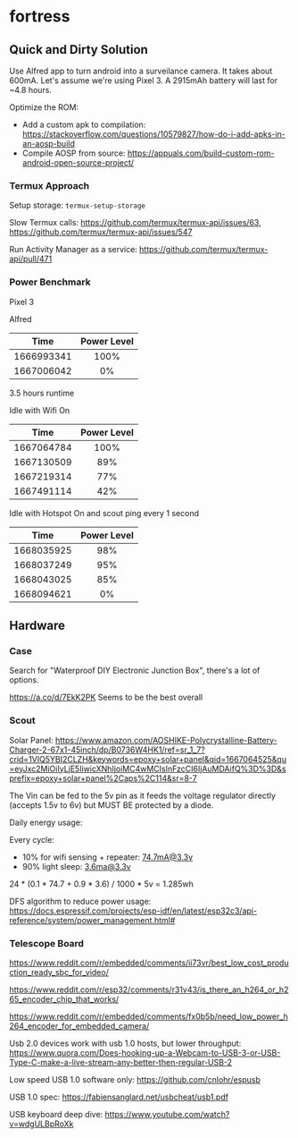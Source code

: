 # fortress

## Quick and Dirty Solution

Use Alfred app to turn android into a surveilance camera. It takes about 600mA. Let's assume we're using Pixel 3. A 2915mAh battery will last for ~4.8 hours.

Optimize the ROM:
* Add a custom apk to compilation: https://stackoverflow.com/questions/10579827/how-do-i-add-apks-in-an-aosp-build
* Compile AOSP from source: https://appuals.com/build-custom-rom-android-open-source-project/


### Termux Approach

Setup storage: `termux-setup-storage`

Slow Termux calls: https://github.com/termux/termux-api/issues/63, https://github.com/termux/termux-api/issues/547

Run Activity Manager as a service: https://github.com/termux/termux-api/pull/471


### Power Benchmark

Pixel 3

Alfred

|Time|Power Level|
|:--:|:--:|
|1666993341|100%|
|1667006042|0%|

3.5 hours runtime

Idle with Wifi On

|Time|Power Level|
|:--:|:--:|
|1667064784|100%|
|1667130509|89%|
|1667219314|77%|
|1667491114|42%|


Idle with Hotspot On and scout ping every 1 second

|Time|Power Level|
|:--:|:--:|
|1668035925|98%|
|1668037249|95%|
|1668043025|85%|
|1668094621|0%|


## Hardware

### Case

Search for "Waterproof DIY Electronic Junction Box", there's a lot of options.

https://a.co/d/7EkK2PK Seems to be the best overall

### Scout

Solar Panel: https://www.amazon.com/AOSHIKE-Polycrystalline-Battery-Charger-2-67x1-45inch/dp/B0736W4HK1/ref=sr_1_7?crid=1VIQ5YBI2CLZH&keywords=epoxy+solar+panel&qid=1667064525&qu=eyJxc2MiOiIyLjE5IiwicXNhIjoiMC4wMCIsInFzcCI6IjAuMDAifQ%3D%3D&sprefix=epoxy+solar+panel%2Caps%2C114&sr=8-7

The Vin can be fed to the 5v pin as it feeds the voltage regulator directly (accepts 1.5v to 6v) but MUST BE protected by a diode.

Daily energy usage:

Every cycle:
  * 10% for wifi sensing + repeater: 74.7mA@3.3v
  * 90% light sleep: 3.6ma@3.3v

24 * (0.1 * 74.7 + 0.9 * 3.6) / 1000 * 5v = 1.285wh

DFS algorithm to reduce power usage: https://docs.espressif.com/projects/esp-idf/en/latest/esp32c3/api-reference/system/power_management.html#

### Telescope Board

https://www.reddit.com/r/embedded/comments/ii73vr/best_low_cost_production_ready_sbc_for_video/

https://www.reddit.com/r/esp32/comments/r31v43/is_there_an_h264_or_h265_encoder_chip_that_works/

https://www.reddit.com/r/embedded/comments/fx0b5b/need_low_power_h264_encoder_for_embedded_camera/


Usb 2.0 devices work with usb 1.0 hosts, but lower throughput: https://www.quora.com/Does-hooking-up-a-Webcam-to-USB-3-or-USB-Type-C-make-a-live-stream-any-better-then-regular-USB-2

Low speed USB 1.0 software only: https://github.com/cnlohr/espusb

USB 1.0 spec: https://fabiensanglard.net/usbcheat/usb1.pdf

USB keyboard deep dive: https://www.youtube.com/watch?v=wdgULBpRoXk
